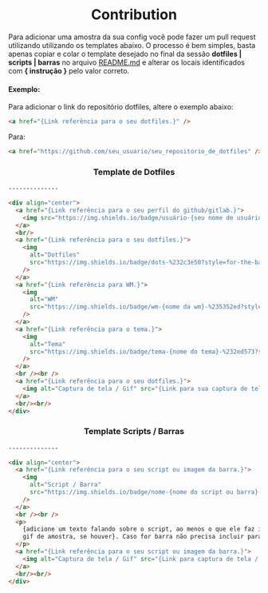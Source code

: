 <h1 align="center">Contribution</h1>

<p>
    Para adicionar uma amostra da sua config você pode fazer um pull request utilizando utilizando os templates abaixo. O processo é bem simples, basta apenas copiar e colar o template desejado no final da sessão <b>dotfiles | scripts | barras</b> no arquivo <a href="https://github.com/unixwmbr/unixwmbr/blob/master/README.md">README.md</a> e alterar os locais identificados com <b>{ instrução }</b> pelo valor correto.
</p>

<h4>Exemplo:</h4>

Para adicionar o link do repositório dotfiles, altere o exemplo abaixo:

```html
<a href="{Link referência para o seu dotfiles.}" />
```

Para:

```html
<a href="https://github.com/seu_usuario/seu_repositorio_de_dotfiles" />
```

<h3 align="center">Template de Dotfiles</h3>

```html
--------------

<div align="center">
  <a href="{Link referência para o seu perfil do github/gitlab.}">
    <img src="https://img.shields.io/badge/usuário-{seu nome de usuário}-%232c3e50?style=for-the-badge" />
  </a>
  <br/>
  <a href="{Link referência para o seu dotfiles.}">
    <img
      alt="Dotfiles"
      src="https://img.shields.io/badge/dots-%232c3e50?style=for-the-badge"
    />
  </a>
  <a href="{Link referência para WM.}">
    <img
      alt="WM"
      src="https://img.shields.io/badge/wm-{nome da wm}-%235352ed?style=for-the-badge"
    />
  </a>
  <a href="{Link referência para o tema.}">
    <img
      alt="Tema"
      src="https://img.shields.io/badge/tema-{nome do tema}-%232ed573?style=for-the-badge"
    />
  </a>
  <br /><br />
  <a href="{Link referência para o seu dotfiles.}">
    <img alt="Captura de tela / Gif" src="{Link para sua captura de tela / Gif}" />
  </a>
  <br/><br/>
</div>
```

<h3 align="center">Template Scripts / Barras</h3>

```html
--------------

<div align="center">
  <a href="{Link referência para o seu script ou imagem da barra.}">
    <img
      alt="Script / Barra"
      src="https://img.shields.io/badge/nome-{nome do script ou barra}-%2322252f?style=for-the-badge"
    />
  </a>
  <br /><br />
  <p>
    {adicione um texto falando sobre o script, ao menos o que ele faz imagem ou
    gif de amostra, se houver}. Caso for barra não precisa incluir paragrafo.
  </p>
  <a href="{Link referência para o seu script ou imagem da barra.}">
    <img alt="Captura de tela / Gif" src="{Link para captura de tela / Gif}" />
  </a>
  <br/><br/>
</div>
```
